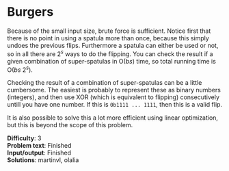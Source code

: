 # Burgers
Because of the small input size, brute force is sufficient. Notice first that there is no point in using a spatula more than once, because this simply undoes the previous flips. Furthermore a spatula can either be used or not, so in all there are 2<sup>_s_</sup> ways to do the flipping. You can check the result if a given combination of super-spatulas in O(_bs_) time, so total running time is O(_bs_ 2<sup>_s_</sup>).

Checking the result of a combination of super-spatulas can be a little cumbersome. The easiest is probably to represent these as binary numbers (integers), and then use XOR (which is equivalent to flipping) consecutively untill you have one number. If this is `0b1111 ... 1111`, then this is a valid flip.

It is also possible to solve this a lot more efficient using linear optimization, but this is beyond the scope of this problem.

__Difficulty__: 3  
__Problem text__: Finished  
__Input/output__: Finished  
__Solutions__: martinvl, olalia